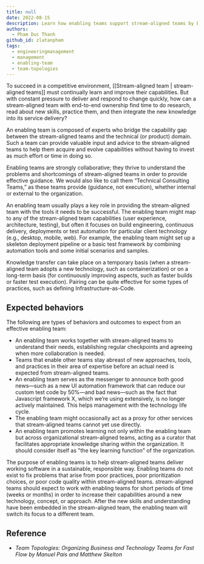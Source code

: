 ```yaml
---
title: null
date: 2022-08-15
description: Learn how enabling teams support stream-aligned teams by bridging skill gaps, sharing expertise, and improving delivery through collaboration, technical guidance, and knowledge transfer.
authors:
  - Pham Duc Thanh
github_id: zlatanpham
tags:
  - engineeringmanagement
  - management
  - enabling-team
  - team-topologies
---
```


To succeed in a competitive environment, [[Stream-aligned team | stream-aligned teams]] must continually learn and improve their capabilities. But with constant pressure to deliver and respond to change quickly, how can a stream-aligned team with end-to-end ownership find time to do research, read about new skills, practice them, and then integrate the new knowledge into its service delivery?

An enabling team is composed of experts who bridge the capability gap between the stream-aligned teams and the technical (or product) domain. Such a team can provide valuable input and advice to the stream-aligned teams to help them acquire and evolve capabilities without having to invest as much effort or time in doing so.

Enabling teams are strongly collaborative; they thrive to understand the problems and shortcomings of stream-aligned teams in order to provide effective guidance. We would also like to call them “Technical Consulting Teams,” as these teams provide (guidance, not execution), whether internal or external to the organization.

An enabling team usually plays a key role in providing the stream-aligned team with the tools it needs to be successful. The enabling team might map to any of the stream-aligned team capabilities (user experience, architecture, testing), but often it focuses on build engineering, continuous delivery, deployments or test automation for particular client technology (e.g., desktop, mobile, web). For example, the enabling team might set up a skeleton deployment pipeline or a basic test framework by combining automation tools and some initial scenarios and samples.

Knowledge transfer can take place on a temporary basis (when a stream-aligned team adopts a new technology, such as containerization) or on a long-term basis (for continuously improving aspects, such as faster builds or faster test execution). Pairing can be quite effective for some types of practices, such as defining Infrastructure-as-Code.

## Expected behaviors

The following are types of behaviors and outcomes to expect from an effective enabling team:

- An enabling team works together with stream-aligned teams to understand their needs, establishing regular checkpoints and agreeing when more collaboration is needed.
- Teams that enable other teams stay abreast of new approaches, tools, and practices in their area of expertise before an actual need is expected from stream-aligned teams.
- An enabling team serves as the messenger to announce both good news—such as a new UI automation framework that can reduce our custom test code by 50%—and bad news—such as the fact that Javascript framework X, which we’re using extensively, is no longer actively maintained. This helps management with the technology life cycle.
- The enabling team might occasionally act as a proxy for other services that stream-aligned teams cannot yet use directly.
- An enabling team promotes learning not only within the enabling team but across organizational stream-aligned teams, acting as a curator that facilitates appropriate knowledge sharing within the organization. It should consider itself as "the key learning function" of the organization.

The purpose of enabling teams is to help stream-aligned teams deliver working software in a sustainable, responsible way. Enabling teams do not exist to fix problems that arise from poor practices, poor prioritization choices, or poor code quality within stream-aligned teams. stream-aligned teams should expect to work with enabling teams for short periods of time (weeks or months) in order to increase their capabilities around a new technology, concept, or approach. After the new skills and understanding have been embedded in the stream-aligned team, the enabling team will switch its focus to a different team.

## Reference

- _Team Topologies: Organizing Business and Technology Teams for Fast Flow by Manuel Pais and Matthew Skelton_

